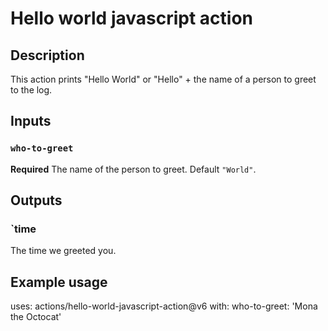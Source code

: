 # Hello world javascript action

## Description

This action prints "Hello World" or "Hello" + the name of a person to greet to the log.

## Inputs

### `who-to-greet`

**Required** The name of the person to greet. Default `"World"`.

## Outputs

### `time
The time we greeted you.

## Example usage

uses: actions/hello-world-javascript-action@v6
with:
  who-to-greet: 'Mona the Octocat'